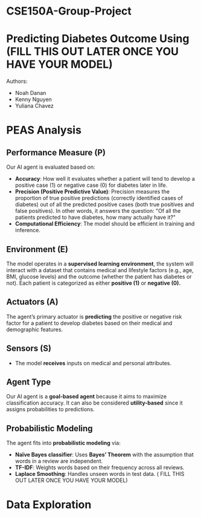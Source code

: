 # CSE150A-Group-Project

Predicting Diabetes Outcome Using (FILL THIS OUT LATER ONCE YOU HAVE YOUR MODEL)
==============================================

Authors:
- Noah Danan
- Kenny Nguyen
- Yuliana Chavez

PEAS Analysis
=============

Performance Measure (P)
-----------------------
Our AI agent is evaluated based on:

- **Accuracy**: How well it evaluates whether a patient will tend to develop a positive case (1) or negative case (0) for diabetes later in life.
- **Precision (Positive Predictive Value)**: Precision measures the proportion of true positive predictions (correctly identified cases of diabetes) out of all the predicted positive cases (both true positives and false positives). In other words, it answers the question: "Of all the patients predicted to have diabetes, how many actually have it?"
- **Computational Efficiency**: The model should be efficient in training and inference.

Environment (E)
---------------
The model operates in a **supervised learning environment**, the system will interact with a dataset that contains medical and lifestyle factors (e.g., age, BMI, glucose levels) and the outcome (whether the patient has diabetes or not). Each patient is categorized as either **positive (1)** or **negative (0).**

Actuators (A)
-------------
The agent’s primary actuator is **predicting** the positive or negative risk factor for a patient to develop diabetes based on their medical and demographic features.

Sensors (S)
-----------
- The model **receives** inputs on medical and personal attributes.

Agent Type
----------
Our AI agent is a **goal-based agent** because it aims to maximize classification accuracy. It can also be considered **utility-based** since it assigns probabilities to predictions.

Probabilistic Modeling
----------------------
The agent fits into **probabilistic modeling** via:

- **Naïve Bayes classifier**: Uses **Bayes’ Theorem** with the assumption that words in a review are independent.
- **TF-IDF**: Weights words based on their frequency across all reviews.
- **Laplace Smoothing**: Handles unseen words in test data. ( FILL THIS OUT LATER ONCE YOU HAVE YOUR MODEL)


Data Exploration
=============













